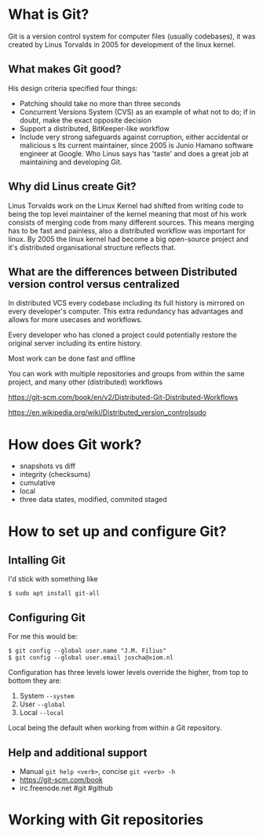 # What is Git?

Git is a version control system for computer files (usually codebases), it was created by Linus Torvalds in 2005 for development of the linux kernel.


## What makes Git good?

His design criteria specified four things: 

* Patching should take no more than three seconds
* Concurrent Versions System (CVS) as an example of what not to do; if in doubt, make the exact opposite decision
* Support a distributed, BitKeeper-like workflow
* Include very strong safeguards against corruption, either accidental or malicious
s 
Its current maintainer, since 2005 is Junio Hamano software engineer at Google. Who Linus says has 'taste' and does a great job at maintaining and developing Git.


## Why did Linus create Git?

Linus Torvalds work on the Linux Kernel had shifted from writing code to being the top level maintainer of the kernel meaning
that most of his work consists of merging code from many different sources. This means merging has to be fast and painless,
also a distributed workflow was important for linux. By 2005 the linux kernel had become a big open-source project and it's
distributed organisational structure reflects that. 


## What are the differences between Distributed version control versus centralized

In distributed VCS every codebase including its full history is mirrored on every developer's computer.
This extra redundancy has advantages and allows for more usecases and workflows.

Every developer who has cloned a project could potentially restore the original server including its entire history. 

Most work can be done fast and offline

You can work with multiple repositories and groups from within the same project, and many other (distributed) workflows

https://git-scm.com/book/en/v2/Distributed-Git-Distributed-Workflows

https://en.wikipedia.org/wiki/Distributed_version_controlsudo


# How does Git work?

* snapshots vs diff
* integrity (checksums)
* cumulative 
* local
* three data states, modified, commited staged

# How to set up and configure Git?

## Intalling Git

I'd stick with something like

```
$ sudo apt install git-all
```

## Configuring Git
For me this would be:


```
$ git config --global user.name "J.M. Filius"
$ git config --global user.email joscha@xiom.nl
```
Configuration has three levels lower levels override the higher, from top to bottom they are:

1. System `--system`
2. User `--global`
3. Local `--local`

Local being the default when working from within a Git repository.

## Help and additional support

* Manual `git help <verb>`, concise `git <verb> -h`
* https://git-scm.com/book
* irc.freenode.net #git #github

# Working with Git repositories









